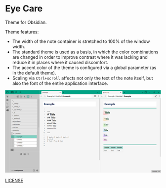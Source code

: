 # Eye Care

Theme for Obsidian.

Theme features:
- The width of the note container is stretched to 100% of the window width.
- The standard theme is used as a basis, in which the color combinations are changed in order to improve contrast where it was lacking and reduce it in places where it caused discomfort.
- The accent color of the theme is configured via a global parameter (as in the default theme).
- Scaling via `Ctrl+scroll` affects not only the text of the note itself, but also the font of the entire application interface.

![](screenshots/example.png)

[LICENSE](LICENSE)
